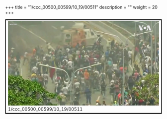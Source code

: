 +++
title = "1/ccc_00500_00599/10_19/00511"
description = ""
weight = 20
+++

<table style="border:2px solid black;max-width:800px;max-height:800px;" 
><tr><td>
<img class="center-fit-jpg"
src="/jpg_/aaa_20190430_NxaOmWaI8sI_00510.jpg">
1/ccc_00500_00599/10_19/00511
</img></td></tr></table>
